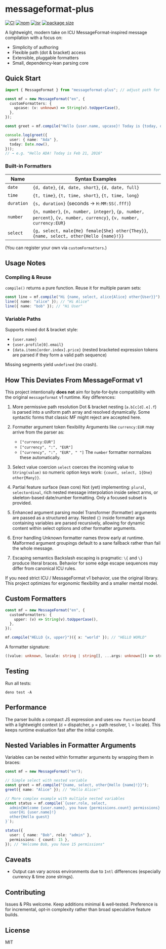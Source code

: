 # messageformat-plus

[![CI](https://img.shields.io/github/actions/workflow/status/Marcisbee/messageformat-plus/main.yml?branch=main&style=flat-square)](https://github.com/Marcisbee/messageformat-plus/actions)
[![npm](https://img.shields.io/npm/v/messageformat-plus.svg?style=flat-square)](https://www.npmjs.com/package/messageformat-plus)
[![jsr](https://jsr.io/badges/@marcisbee/mf?style=flat-square)](https://jsr.io/@marcisbee/mf)
[![package size](https://deno.bundlejs.com/?q=messageformat-plus&badge=&badge-style=flat-square)](https://bundlephobia.com/result?p=messageformat-plus)

A lightweight, modern take on ICU MessageFormat-inspired message compilation
with a focus on:

- Simplicity of authoring
- Flexible path (dot & bracket) access
- Extensible, pluggable formatters
- Small, dependency‑lean parsing core

## Quick Start

```ts
import { MessageFormat } from "messageformat-plus"; // adjust path for your environment

const mf = new MessageFormat("en", {
  customFormatters: {
    upcase: (v: unknown) => String(v).toUpperCase(),
  },
});

const greet = mf.compile("Hello {user.name, upcase}! Today is {today, date}.");

console.log(greet({
  user: { name: "Ada" },
  today: Date.now(),
}));
// → e.g. "Hello ADA! Today is Feb 21, 2016"
```

### Built-in Formatters

| Name       | Syntax Examples                                                                                                     |
| ---------- | ------------------------------------------------------------------------------------------------------------------- |
| `date`     | `{d, date}`, `{d, date, short}`, `{d, date, full}`                                                                  |
| `time`     | `{t, time}`, `{t, time, short}`, `{t, time, long}`                                                                  |
| `duration` | `{s, duration}` (seconds -> `H:MM:SS(.fff)`)                                                                        |
| `number`   | `{n, number}`, `{n, number, integer}`, `{p, number, percent}`, `{v, number, currency}`, `{v, number, currency:EUR}` |
| `select`   | `{g, select, male{He} female{She} other{They}}`, `{name, select, other{Hello {name}!}}`                             |

(You can register your own via `customFormatters`.)

## Usage Notes

### Compiling & Reuse

`compile()` returns a pure function. Reuse it for multiple param sets:

```ts
const line = mf.compile("Hi {name, select, alice{Alice} other{User}}");
line({ name: "alice" }); // "Hi Alice"
line({ name: "bob" }); // "Hi User"
```

### Variable Paths

Supports mixed dot & bracket style:

- `{user.name}`
- `{user.profile[0].email}`
- `{data.items[order.index].price}` (nested bracketed expression tokens are
  parsed if they form a valid path sequence)

Missing segments yield `undefined` (no crash).

## How This Deviates From MessageFormat v1

This project intentionally **does not** aim for byte‑for‑byte compatibility with
the original `messageformat` v1 runtime. Key differences:

1. More permissive path resolution Dot & bracket nesting (`a.b[c[d].e].f`) is
   parsed into a uniform path array and resolved dynamically. Some syntactic
   forms that classic MF might reject are accepted here.

2. Formatter argument token flexibility Arguments like `currency:EUR` may arrive
   from the parser as:
   - `["currency:EUR"]`
   - `["currency", ":", "EUR"]`
   - `["currency", ":", "EUR", " "]` The `number` formatter normalizes these
     automatically.

3. Select value coercion `select` coerces the incoming value to `String(value)`
   so numeric option keys work: `{count, select, 1{One} other{Many}}`.

4. Partial feature surface (lean core) Not (yet) implementing: `plural`,
   `selectordinal`, rich nested message interpolation inside select arms, or
   skeleton-based date/number formatting. Only a focused subset is provided.

5. Enhanced argument parsing model Transformer (formatter) arguments are passed
   as a structured array. Nested `{}` inside formatter args containing variables
   are parsed recursively, allowing for dynamic content within select options
   and other formatter arguments.

6. Error handling Unknown formatter names throw early at runtime. Malformed
   argument groupings default to a sane fallback rather than fail the whole
   message.

7. Escaping semantics Backslash escaping is pragmatic: `\{` and `\}` produce
   literal braces. Behavior for some edge escape sequences may differ from
   canonical ICU rules.

If you need strict ICU / MessageFormat v1 behavior, use the original library.
This project optimizes for ergonomic flexibility and a smaller mental model.

## Custom Formatters

```ts
const mf = new MessageFormat("en", {
  customFormatters: {
    upper: (v) => String(v).toUpperCase(),
  },
});

mf.compile("HELLO {x, upper}")({ x: "world" }); // "HELLO WORLD"
```

A formatter signature:

```ts
((value: unknown, locale: string | string[], ...args: unknown[]) => string);
```

## Testing

Run all tests:

```
deno test -A
```

## Performance

The parser builds a compact JS expression and uses `new Function` bound with a
lightweight context (`d` = dispatcher, `p` = path resolver, `l` = locale). This
keeps runtime evaluation fast after the initial compile.

## Nested Variables in Formatter Arguments

Variables can be nested within formatter arguments by wrapping them in braces:

```ts
const mf = new MessageFormat("en");

// Simple select with nested variable
const greet = mf.compile("{name, select, other{Hello {name}!}}");
greet({ name: "Alice" }); // "Hello Alice!"

// More complex example with multiple nested variables
const status = mf.compile(`{user.role, select,
  admin{Welcome {user.name}, you have {permissions.count} permissions}
  user{Hi {user.name}!}
  other{Hello guest}
}`);

status({
  user: { name: "Bob", role: "admin" },
  permissions: { count: 15 },
}); // "Welcome Bob, you have 15 permissions"
```

## Caveats

- Output can vary across environments due to `Intl` differences (especially
  currency & time zone strings).

## Contributing

Issues & PRs welcome. Keep additions minimal & well‑tested. Preference is for
incremental, opt‑in complexity rather than broad speculative feature builds.

## License

MIT
